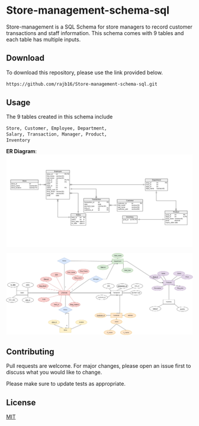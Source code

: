# Store-management-schema-sql

Store-management is a SQL Schema for store managers to record customer transactions and staff information. This schema comes with 9 tables and each table has multiple inputs.

## Download

To download this repository, please use the link provided below. 

```bash
https://github.com/rajb16/Store-management-schema-sql.git
```

## Usage
The 9 tables created in this schema include
```
Store, Customer, Employee, Department, 
Salary, Transaction, Manager, Product, 
Inventory
```
**ER Diagram**: 
![Diagram](https://github.com/rajb16/Store-management-schema-sql/blob/main/Diagram.png)

![ER Diagram](https://github.com/rajb16/Store-management-schema-sql/blob/main/ER%20Diagram.png)



## Contributing

Pull requests are welcome. For major changes, please open an issue first
to discuss what you would like to change.

Please make sure to update tests as appropriate.

## License

[MIT](https://choosealicense.com/licenses/mit/)
